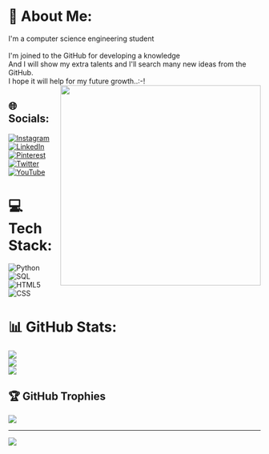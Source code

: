# 💫 About Me:
I'm a computer science engineering student<br><br>I'm joined to the GitHub for developing a knowledge<br>And I will show my extra talents and I'll search many new ideas from the GitHub.<br>I hope it will help for my future growth..:⁠-⁠!
<image align="right" width="400" src="https://github.com/reshminabegam/reshminabegam/assets/140154991/9687b0b2-17df-40dc-b261-0a92c8f79473">


## 🌐 Socials:
[![Instagram](https://img.shields.io/badge/Instagram-%23E4405F.svg?logo=Instagram&logoColor=white)](https://instagram.com/resh71_offl) [![LinkedIn](https://img.shields.io/badge/LinkedIn-%230077B5.svg?logo=linkedin&logoColor=white)](https://linkedin.com/in/reshminabegam) [![Pinterest](https://img.shields.io/badge/Pinterest-%23E60023.svg?logo=Pinterest&logoColor=white)](https://pinterest.com/_resh71_) [![Twitter](https://img.shields.io/badge/Twitter-%231DA1F2.svg?logo=Twitter&logoColor=white)](https://twitter.com/resh71_offl) [![YouTube](https://img.shields.io/badge/YouTube-%23FF0000.svg?logo=YouTube&logoColor=white)](https://youtube.com/@resh71_offl) 

# 💻 Tech Stack:
![Python](https://img.shields.io/badge/python-3670A0?style=for-the-badge&logo=python&logoColor=ffdd54) 
![SQL](https://img.shields.io/badge/mysql-%2300f.svg?style=for-the-badge&logo=mysql&logoColor=white) 
![HTML5](https://img.shields.io/badge/html5-%23E34F26.svg?style=for-the-badge&logo=html5&logoColor=white) 
![CSS](https://img.shields.io/badge/css-%231572B6.svg?style=for-the-badge&logo=css3&logoColor=white)

# 📊 GitHub Stats:
![](https://github-readme-stats.vercel.app/api?username=reshminabegam&theme=dark&hide_border=false&include_all_commits=false&count_private=false)<br/>
![](https://github-readme-streak-stats.herokuapp.com/?user=reshminabegam&theme=dark&hide_border=false)<br/>
![](https://github-readme-stats.vercel.app/api/top-langs/?username=reshminabegam&theme=dark&hide_border=false&include_all_commits=false&count_private=false&layout=compact)

## 🏆 GitHub Trophies
![](https://github-profile-trophy.vercel.app/?username=reshminabegam&theme=radical&no-frame=false&no-bg=true&margin-w=4)

---
[![](https://visitcount.itsvg.in/api?id=reshminabegam&icon=0&color=0)](https://visitcount.itsvg.in)

<!-- Proudly created with GPRM ( https://gprm.itsvg.in ) -->

